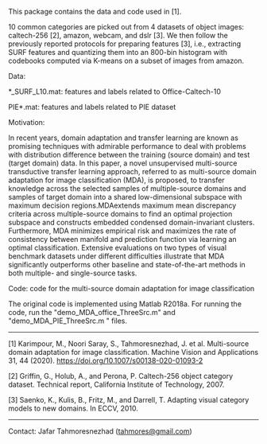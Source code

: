 This package contains the data and code used in [1]. 

10 common categories are picked out from 4 datasets of object images: 
caltech-256 [2], amazon, webcam, and dslr [3]. We then follow the 
previously reported protocols for preparing features [3], i.e., extracting 
SURF features and quantizing them into an 800-bin histogram with codebooks 
computed via K-means on a subset of images from amazon. 

Data:

*_SURF_L10.mat:    features and labels related to Office-Caltech-10

PIE*.mat:    features and labels related to PIE dataset

Motivation:

In recent years, domain adaptation and transfer learning are known as promising techniques with admirable performance to deal with problems with distribution difference between the training (source domain) and test (target domain) data. In this paper, a novel unsupervised multi-source transductive transfer learning approach, referred to as multi-source domain adaptation for image classification (MDA), is proposed, to transfer knowledge across the selected samples of multiple-source domains and samples of target domain into a shared low-dimensional subspace with maximum decision regions.MDAextends maximum mean discrepancy criteria across multiple-source domains to find an optimal projection subspace and constructs embedded condensed domain-invariant clusters. Furthermore, MDA minimizes empirical risk and maximizes the rate of consistency between manifold and prediction function via learning an optimal classification. Extensive evaluations on two types of visual benchmark datasets under different difficulties illustrate that MDA significantly outperforms other baseline and state-of-the-art methods in both multiple- and single-source tasks.

Code: code for the multi-source domain adaptation for image classification

The original code is implemented using Matlab R2018a. For running the code, run the "demo_MDA_office_ThreeSrc.m" and "demo_MDA_PIE_ThreeSrc.m " files.
            

------------
[1] Karimpour, M., Noori Saray, S., Tahmoresnezhad, J. et al. Multi-source domain adaptation for image classification. Machine Vision and Applications 31, 44 (2020). https://doi.org/10.1007/s00138-020-01093-2

[2] Griffin, G., Holub, A., and Perona, P. Caltech-256 object category dataset. Technical report, California Institute of Technology, 2007.

[3] Saenko, K., Kulis, B., Fritz, M., and Darrell, T. Adapting visual category models to new domains. In ECCV, 2010.
		
-----------
Contact: Jafar Tahmoresnezhad (tahmores@gmail.com)